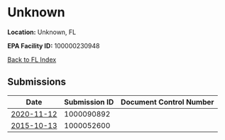 # Unknown

**Location:** Unknown, FL

**EPA Facility ID:** 100000230948

[Back to FL Index](../../index.md)

## Submissions

| Date | Submission ID | Document Control Number |
|------|--------------|-------------------------|
| [2020-11-12](submissions/1000090892.md) | 1000090892 |  |
| [2015-10-13](submissions/1000052600.md) | 1000052600 |  |
